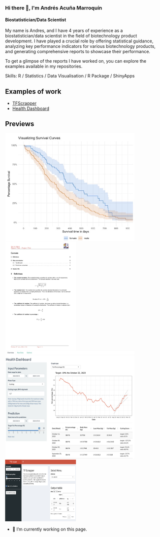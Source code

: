 ### Hi there 👋, I'm Andrés Acuña Marroquín
#### Biostatistician/Data Scientist

My name is Andres, and I have 4 years of experience as a biostatistician/data scientist in the field of biotechnology product development. I have played a crucial role by offering statistical guidance, analyzing key performance indicators for various biotechnology products, and generating comprehensive reports to showcase their performance. 

To get a glimpse of the reports I have worked on, you can explore the examples available in my repositories.

Skills: R / Statistics / Data Visualisation / R Package / ShinyApps

## Examples of work 

- [TFScrapper](https://andres-am.shinyapps.io/TFScrappeR/)
- [Health Dashboard](https://andres-am.shinyapps.io/health-dashboard/)



## Previews  
<img src="survival.jpg" width="420" height="350"> <img src="report.jpg" width="230" height="350"><img src="preview.jpg" width="420" height="350"><img src="TFScrapper.png" width="230" height="200">

- 🔭 I’m currently working on this page. 


